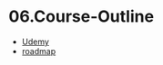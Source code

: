 # 06.Course-Outline

- [Udemy](https://www.udemy.com/course/nodejs-the-complete-guide/learn/lecture/11561840#overview)
- [roadmap](pdf/rooadmap.png)
